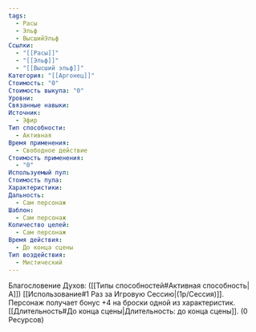 ```yaml
---
tags:
  - Расы
  - Эльф
  - ВысшийЭльф
Ссылки:
  - "[[Расы]]"
  - "[[Эльф]]"
  - "[[Высший эльф]]"
Категория: "[[Аргонец]]"
Стоимость: "0"
Стоимость выкупа: "0"
Уровни: 
Связанные навыки: 
Источник:
  - Эфир
Тип способности:
  - Активная
Время применения:
  - Свободное действие
Стоимость применения:
  - "0"
Используемый пул: 
Стоимость пула: 
Характеристики: 
Дальность:
  - Сам персонаж
Шаблон:
  - Сам персонаж
Количество целей:
  - Сам персонаж
Время действия:
  - До конца сцены
Тип воздействия:
  - Мистический
---
```

Благословение Духов:
([[Типы способностей#Активная способность|А]]) [[Использование#1 Раз за Игровую Сессию|(1р/Сессия)]]. Персонаж получает бонус +4 на броски одной из характеристик. [[Длительность#До конца сцены|Длительность: до конца сцены]].
(0 Ресурсов)






